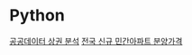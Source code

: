 # Python
[공공데이터 상권 분석](https://github.com/seung0/Python/blob/master/nano-python-eda1.ipynb)
[전국 신규 민간아파트 분양가격 ](https://github.com/seung0/Python/blob/master/apart_prize.ipynb)
